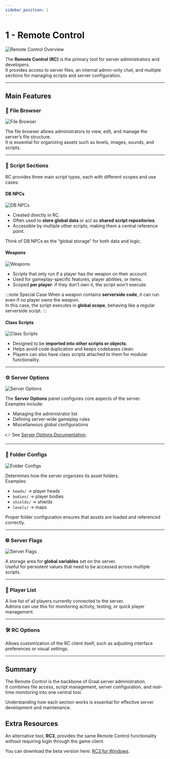 ```yaml
---
sidebar_position: 1
---
```


# 1 - Remote Control

![Remote Control Overview](/img/remotecontrol.png)

The **Remote Control (RC)** is the primary tool for server administrators and developers.  
It provides access to server files, an internal admin-only chat, and multiple sections for managing scripts and server configuration.

---

## Main Features

### 📂 File Browser

![File Browser](/img/filebrowser.png)

The file browser allows administrators to view, edit, and manage the server’s file structure.  
It is essential for organizing assets such as levels, images, sounds, and scripts.

---

### 📜 Script Sections

RC provides three main script types, each with different scopes and use cases:

#### DB NPCs

![DB NPCs](/img/dbnpcs.png)

-   Created directly in RC.
-   Often used to **store global data** or act as **shared script repositories**.
-   Accessible by multiple other scripts, making them a central reference point.

Think of DB NPCs as the “global storage” for both data and logic.

#### Weapons

![Weapons](/img/weapons.png)

-   Scripts that only run if a player has the weapon on their account.
-   Used for gameplay-specific features, player abilities, or items.
-   Scoped **per player**: if they don’t own it, the script won’t execute.

:::note Special Case
When a weapon contains **serverside code**, it can run even if no player owns the weapon.  
In this case, the script executes in **global scope**, behaving like a regular serverside script.
:::

#### Class Scripts

![Class Scripts](/img/classescript.png)

-   Designed to be **imported into other scripts or objects**.
-   Helps avoid code duplication and keeps codebases clean.
-   Players can also have class scripts attached to them for modular functionality.

---

### ⚙️ Server Options

![Server Options](/img/serveroptions.png)

The **Server Options** panel configures core aspects of the server.  
Examples include:

-   Managing the administrator list
-   Defining server-wide gameplay rules
-   Miscellaneous global configurations

👉 See [Server Options Documentation](../other/serveroptions).

---

### 📁 Folder Configs

![Folder Configs](/img/folderconfig.png)

Determines how the server organizes its asset folders.  
Examples:

-   `heads/` → player heads
-   `bodies/` → player bodies
-   `shields/` → shields
-   `levels/` → maps

Proper folder configuration ensures that assets are loaded and referenced correctly.

---

### 🌐 Server Flags

![Server Flags](/img/serverflags.png)

A storage area for **global variables** set on the server.  
Useful for persistent values that need to be accessed across multiple scripts.

---

### 👥 Player List

A live list of all players currently connected to the server.  
Admins can use this for monitoring activity, testing, or quick player management.

---

### 🛠️ RC Options

Allows customization of the RC client itself, such as adjusting interface preferences or visual settings.

---

## Summary

The Remote Control is the backbone of Graal server administration.  
It combines file access, script management, server configuration, and real-time monitoring into one central tool.

Understanding how each section works is essential for effective server development and maintenance.

## Extra Resources

An alternative tool, **RC3**, provides the same Remote Control functionality without requiring login through the game client.

You can download the beta version here: [RC3 for Windows](http://fp4.ca/windows_rc3_beta.zip).
